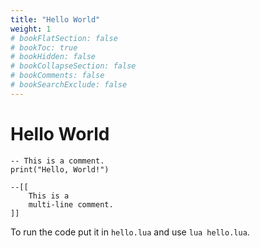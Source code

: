```yaml
---
title: "Hello World"
weight: 1
# bookFlatSection: false
# bookToc: true
# bookHidden: false
# bookCollapseSection: false
# bookComments: false
# bookSearchExclude: false
---
```


# Hello World

    -- This is a comment.
    print("Hello, World!")

    --[[
        This is a
        multi-line comment.
    ]]

To run the code put it in `hello.lua` and use `lua hello.lua`.
